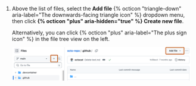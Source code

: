 1. Above the list of files, select the **Add file** {% octicon "triangle-down" aria-label="The downwards-facing triangle icon" %} dropdown menu, then click **{% octicon "plus" aria-hidden="true" %} Create new file**.

   Alternatively, you can click {% octicon "plus" aria-label="The plus sign icon" %} in the file tree view on the left.

   ![Screenshot of the main page of a repository highlighting both the "Add file" and the "plus sign" icon, described above, with an orange outline.](/assets/images/help/repository/add-file-buttons.png)

